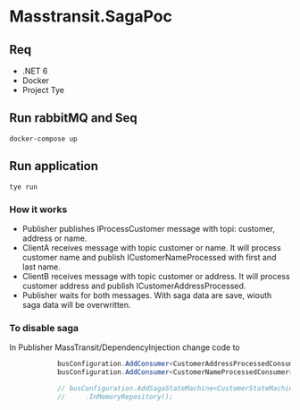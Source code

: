 # Masstransit.SagaPoc

## Req

* .NET 6
* Docker
* Project Tye

## Run rabbitMQ and Seq

```console
docker-compose up
```

## Run application

```console
tye run
```

### How it works
* Publisher publishes IProcessCustomer message with topi: customer, address or name. 
* ClientA receives message with topic customer or name. It will process customer name and publish ICustomerNameProcessed with first and last name.
* ClientB receives message with topic customer or address. It will process customer address and publish ICustomerAddressProcessed.
* Publisher waits for both messages. With saga data are save, wiouth saga data will be overwritten.


### To disable saga
In Publisher MassTransit/DependencyInjection change code to

```csharp
            busConfiguration.AddConsumer<CustomerAddressProcessedConsumer>();
            busConfiguration.AddConsumer<CustomerNameProcessedConsumer>();

            // busConfiguration.AddSagaStateMachine<CustomerStateMachine, CustomerState>()
            //     .InMemoryRepository();
```

